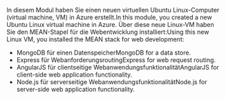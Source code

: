 <span data-ttu-id="71249-101">In diesem Modul haben Sie einen neuen virtuellen Ubuntu Linux-Computer (virtual machine, VM) in Azure erstellt.</span><span class="sxs-lookup"><span data-stu-id="71249-101">In this module, you created a new Ubuntu Linux virtual machine in Azure.</span></span> <span data-ttu-id="71249-102">Über diese neue Linux-VM haben Sie den MEAN-Stapel für die Webentwicklung installiert:</span><span class="sxs-lookup"><span data-stu-id="71249-102">Using this new Linux VM, you installed the MEAN stack for web development:</span></span>

- <span data-ttu-id="71249-103">MongoDB für einen Datenspeicher</span><span class="sxs-lookup"><span data-stu-id="71249-103">MongoDB for a data store.</span></span>
- <span data-ttu-id="71249-104">Express für Webanforderungsrouting</span><span class="sxs-lookup"><span data-stu-id="71249-104">Express for web request routing.</span></span>
- <span data-ttu-id="71249-105">AngularJS für clientseitige Webanwendungsfunktionalität</span><span class="sxs-lookup"><span data-stu-id="71249-105">AngularJS for client-side web application functionality.</span></span>
- <span data-ttu-id="71249-106">Node.js für serverseitige Webanwendungsfunktionalität</span><span class="sxs-lookup"><span data-stu-id="71249-106">Node.js for server-side web application functionality.</span></span>
